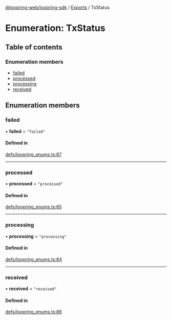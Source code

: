 [@loopring-web/loopring-sdk](../README.md) / [Exports](../modules.md) / TxStatus

# Enumeration: TxStatus

## Table of contents

### Enumeration members

- [failed](TxStatus.md#failed)
- [processed](TxStatus.md#processed)
- [processing](TxStatus.md#processing)
- [received](TxStatus.md#received)

## Enumeration members

### failed

• **failed** = `"failed"`

#### Defined in

[defs/loopring_enums.ts:87](https://github.com/Loopring/loopring_sdk/blob/1b21a8d/src/defs/loopring_enums.ts#L87)

___

### processed

• **processed** = `"processed"`

#### Defined in

[defs/loopring_enums.ts:85](https://github.com/Loopring/loopring_sdk/blob/1b21a8d/src/defs/loopring_enums.ts#L85)

___

### processing

• **processing** = `"processing"`

#### Defined in

[defs/loopring_enums.ts:84](https://github.com/Loopring/loopring_sdk/blob/1b21a8d/src/defs/loopring_enums.ts#L84)

___

### received

• **received** = `"received"`

#### Defined in

[defs/loopring_enums.ts:86](https://github.com/Loopring/loopring_sdk/blob/1b21a8d/src/defs/loopring_enums.ts#L86)

